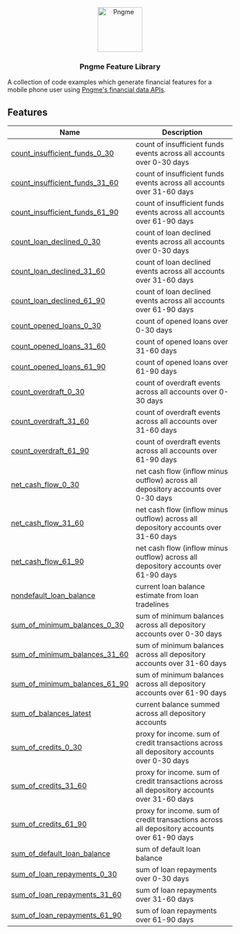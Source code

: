 <p align="center">
  <img src="https://admin.pngme.com/logo.png" alt="Pngme" width="100" height="100">
</p>

<h3 align="center">Pngme Feature Library</h3>

A collection of code examples which generate financial features for a mobile phone user using [Pngme's financial data APIs](https://developers.api.pngme.com/reference/).

## Features

| Name                                                                         | Description                                                                                 |
|------------------------------------------------------------------------------|---------------------------------------------------------------------------------------------|
| [count_insufficient_funds_0_30](lib/count_insufficient_funds)                | count of insufficient funds events across all accounts over 0-30 days                       |
| [count_insufficient_funds_31_60](lib/count_insufficient_funds)               | count of insufficient funds events across all accounts over 31-60 days                      |
| [count_insufficient_funds_61_90](lib/count_insufficient_funds)               | count of insufficient funds events across all accounts over 61-90 days                      |
| [count_loan_declined_0_30](lib/count_loan_declined)                          | count of loan declined events across all accounts over 0-30 days                            |
| [count_loan_declined_31_60](lib/count_loan_declined)                         | count of loan declined events across all accounts over 31-60 days                           |
| [count_loan_declined_61_90](lib/count_loan_declined)                         | count of loan declined events across all accounts over 61-90 days                           |
| [count_opened_loans_0_30](lib/count_opened_loans)                            | count of opened loans over 0-30 days                                                        |
| [count_opened_loans_31_60](lib/count_opened_loans)                           | count of opened loans over 31-60 days                                                       |
| [count_opened_loans_61_90](lib/count_opened_loans)                           | count of opened loans over 61-90 days                                                       |
| [count_overdraft_0_30](lib/count_overdraft)                                  | count of overdraft events across all accounts over 0-30 days                                |
| [count_overdraft_31_60](lib/count_overdraft)                                 | count of overdraft events across all accounts over 31-60 days                               |
| [count_overdraft_61_90](lib/count_overdraft)                                 | count of overdraft events across all accounts over 61-90 days                               |
| [net_cash_flow_0_30](lib/net_cash_flow)                                      | net cash flow (inflow minus outflow) across all depository accounts over 0-30 days          |
| [net_cash_flow_31_60](lib/net_cash_flow)                                     | net cash flow (inflow minus outflow) across all depository accounts over 31-60 days         |
| [net_cash_flow_61_90](lib/net_cash_flow)                                     | net cash flow (inflow minus outflow) across all depository accounts over 61-90 days         |
| [nondefault_loan_balance](lib/nondefault_loan_balance)                       | current loan balance estimate from loan tradelines                                          |
| [sum_of_minimum_balances_0_30](lib/sum_of_account_minimum_balances)          | sum of minimum balances across all depository accounts over 0-30 days                       |
| [sum_of_minimum_balances_31_60](lib/sum_of_account_minimum_balances)         | sum of minimum balances across all depository accounts over 31-60 days                      |
| [sum_of_minimum_balances_61_90](lib/sum_of_account_minimum_balances)         | sum of minimum balances across all depository accounts over 61-90 days                      |
| [sum_of_balances_latest](lib/sum_of_balances_latest)                         | current balance summed across all depository accounts                                       |
| [sum_of_credits_0_30](lib/sum_of_credits)                                    | proxy for income. sum of credit transactions across all depository accounts over 0-30 days  |
| [sum_of_credits_31_60](lib/sum_of_credits)                                   | proxy for income. sum of credit transactions across all depository accounts over 31-60 days |
| [sum_of_credits_61_90](lib/sum_of_credits)                                   | proxy for income. sum of credit transactions across all depository accounts over 61-90 days |
| [sum_of_default_loan_balance](lib/sum_of_default_loan_balance)               | sum of default loan balance                                                                 |
| [sum_of_loan_repayments_0_30](lib/sum_of_loan_repayments)                    | sum of loan repayments over 0-30 days                                                       |
| [sum_of_loan_repayments_31_60](lib/sum_of_loan_repayments)                   | sum of loan repayments over 31-60 days                                                      |
| [sum_of_loan_repayments_61_90](lib/sum_of_loan_repayments)                   | sum of loan repayments over 61-90 days                                                      |
